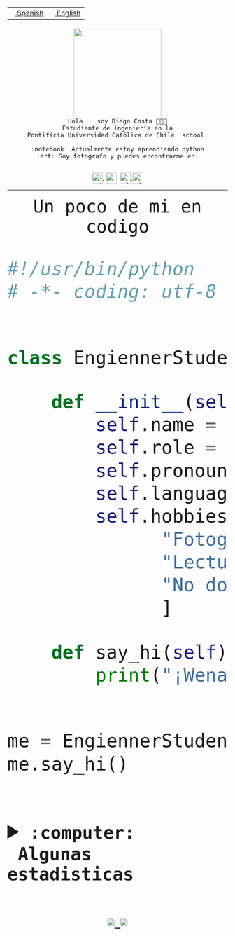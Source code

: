 <table border="0"  align="right">
 <tr><td><a href="README.md"><img src="https://upload.wikimedia.org/wikipedia/commons/thumb/8/89/Bandera_de_Espa%C3%B1a.svg/1200px-Bandera_de_Espa%C3%B1a.svg.png" height="10"> Spanish</a></td>
 <td><a href="README.en.md"><img src="https://upload.wikimedia.org/wikipedia/commons/a/a4/Flag_of_the_United_States.svg" height="10"> English</a></td></tr>
</table><br><br><br>


<p align="center">
  <img src="https://github.com/diegocostares/diegocostares/blob/main/Images/aaa2.gif?raw=true" width="200px">
  <br><samp>
    Hola <img src="https://media.giphy.com/media/hvRJCLFzcasrR4ia7z/giphy.gif" width="16px"> soy Diego Costa 👨🏻‍💻<br>
    Estudiante de ingeniería en la <br>
    Pontificia Universidad Católica de Chile :school:<br>
  <br>
    :notebook: Actualmente estoy aprendiendo python <br>
    :art: Soy fotografo y puedes encontrarme en: <br>
  <br></samp>
  
</p>

<p align="center">
   <a href="https://instagram.com/diegocosta_no" target="blank">
    <img 
    align="center" src="https://cdn.jsdelivr.net/npm/simple-icons@3.0.1/icons/instagram.svg" alt="instagram" height="25px" width="25px" />
  </a>
  <a style="border: 3px solid; color: white;"href="https://t.me/diegocosta_no" target="blank">
  <img
  align="center" alt="Telegram" width="25px" src="https://icons-for-free.com/iconfiles/png/512/Telegram-1324888767380505522.png" />
</a>
<a href="https://api.whatsapp.com/send?phone=56971897835&text=Hola!" target="blank">
  <img
  align="center" alt="wtsp" width="25px" src="https://img.icons8.com/pastel-glyph/2x/whatsapp--v2.png" />
</a>
<a href="https://www.linkedin.com/in/diego-costa-786249213/" target="blank">
  <img
  align="center" alt="wtsp" width="25px" src="https://img.icons8.com/metro/452/linkedin.png" />
</a>

  </a>
</p>

---


<p align="center"><font size="25"><samp>Un poco de mi en codigo</samp></front></p>


```python
#!/usr/bin/python
# -*- coding: utf-8 -*-


class EngiennerStudent:

    def __init__(self):
        self.name = "Diego Costa"
        self.role = "Estudiante"
        self.pronouns = "he/him"
        self.language_spoken = ["es_CL", "en_US"]
        self.hobbies = [
              "Fotografia",
              "Lectura",
              "No dormir",
              ]

    def say_hi(self):
        print("¡Wena mundo!")


me = EngiennerStudent()
me.say_hi()
```
---
<details>
  <summary><b><samp>:computer: &nbsp;Algunas estadisticas</samp></b></summary>
  <br/></p>

<!--START_SECTION:waka-->
![Code Time](http://img.shields.io/badge/Code%20Time-444%20hrs%204%20mins-blue)

**Soy nocturno 🦉** 

```text
🌞 Mañana     6 commits      ░░░░░░░░░░░░░░░░░░░░░░░░░   2.21% 
🌆 Día        107 commits    █████████░░░░░░░░░░░░░░░░   39.34% 
🌃 Tarde      74 commits     ██████░░░░░░░░░░░░░░░░░░░   27.21% 
🌙 Noche      85 commits     ███████░░░░░░░░░░░░░░░░░░   31.25%

```
📅 **Soy más productivo los Miércoles** 

```text
Lunes        22 commits     ██░░░░░░░░░░░░░░░░░░░░░░░   8.09% 
Martes       28 commits     ██░░░░░░░░░░░░░░░░░░░░░░░   10.29% 
Miércoles    110 commits    ██████████░░░░░░░░░░░░░░░   40.44% 
Jueves       24 commits     ██░░░░░░░░░░░░░░░░░░░░░░░   8.82% 
Viernes      9 commits      ░░░░░░░░░░░░░░░░░░░░░░░░░   3.31% 
Sábado       31 commits     ██░░░░░░░░░░░░░░░░░░░░░░░   11.4% 
Domingo      48 commits     ████░░░░░░░░░░░░░░░░░░░░░   17.65%

```


📊 **Esta semana me dediqué a** 

```text
🐱‍💻 Proyectos: 
T1                       30 hrs 57 mins      ██████████████░░░░░░░░░░░   59.01% 
T1-e                     4 hrs 46 mins       ██░░░░░░░░░░░░░░░░░░░░░░░   9.09% 
SHAREGO-G54              4 hrs 35 mins       ██░░░░░░░░░░░░░░░░░░░░░░░   8.75% 
G74_BDD                  3 hrs 51 mins       █░░░░░░░░░░░░░░░░░░░░░░░░   7.36% 
gurobi                   2 hrs 23 mins       █░░░░░░░░░░░░░░░░░░░░░░░░   4.56%

```


 Last Updated on 05/05/2022 12:49:50 UTC
<!--END_SECTION:waka-->
  
  

 <p align="center"> <img src="https://github-readme-stats.vercel.app/api?username=diegocostares&show_icons=true&theme=ayu-mirage" alt="abhisheknaiidu" /></p>
 
</details>

<p align=center>
  <a href="https://github.com/diegocostares">
    <img src="https://badges.pufler.dev/visits/diegocostares/diegocostares?style=flat-square&color=black&logo=github">
  </a>
  <a href="https://github.com/diegocostares?tab=repositories">
    <img src="https://badges.pufler.dev/repos/diegocostares?style=flat-square&color=black&logo=github">
  </a>
</p>

